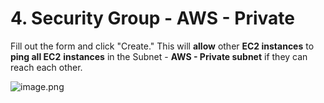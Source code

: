 # 4. Security Group - AWS - Private


Fill out the form and click "Create." This will **allow** other **EC2 instances** to **ping all EC2** **instances** in the Subnet - **AWS - Private subnet** if they can reach each other.


![image.png](https://prod-files-secure.s3.us-west-2.amazonaws.com/d5da4832-3825-4b06-9f7d-86c687d890a2/5b59a42a-d43f-457e-abfb-6084a1b5a34b/image.png?X-Amz-Algorithm=AWS4-HMAC-SHA256&X-Amz-Content-Sha256=UNSIGNED-PAYLOAD&X-Amz-Credential=AKIAT73L2G45HZZMZUHI%2F20240903%2Fus-west-2%2Fs3%2Faws4_request&X-Amz-Date=20240903T091835Z&X-Amz-Expires=3600&X-Amz-Signature=f65da1bb65f20999c781e93cb2dfd52f5219302e5457d67f158abb3d2a0eaa34&X-Amz-SignedHeaders=host&x-id=GetObject)

